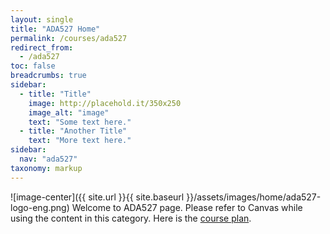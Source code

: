 ```yaml
---
layout: single
title: "ADA527 Home"
permalink: /courses/ada527
redirect_from:
  - /ada527
toc: false
breadcrumbs: true
sidebar:
  - title: "Title"
    image: http://placehold.it/350x250
    image_alt: "image"
    text: "Some text here."
  - title: "Another Title"
    text: "More text here."
sidebar:
  nav: "ada527"
taxonomy: markup
---
```


![image-center]({{ site.url }}{{ site.baseurl }}/assets/images/home/ada527-logo-eng.png)
Welcome to ADA527 page. Please refer to Canvas while using the content in this category. Here is the [course plan](https://www.hvl.no/en/studies-at-hvl/study-programmes/courses/2023/ADA527). 





